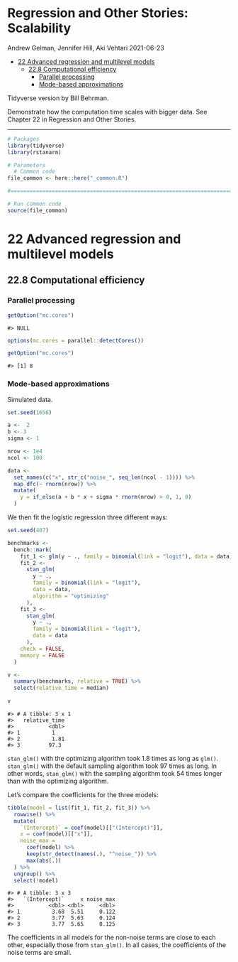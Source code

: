 Regression and Other Stories: Scalability
================
Andrew Gelman, Jennifer Hill, Aki Vehtari
2021-06-23

-   [22 Advanced regression and multilevel
    models](#22-advanced-regression-and-multilevel-models)
    -   [22.8 Computational efficiency](#228-computational-efficiency)
        -   [Parallel processing](#parallel-processing)
        -   [Mode-based approximations](#mode-based-approximations)

Tidyverse version by Bill Behrman.

Demonstrate how the computation time scales with bigger data. See
Chapter 22 in Regression and Other Stories.

------------------------------------------------------------------------

``` r
# Packages
library(tidyverse)
library(rstanarm)

# Parameters
  # Common code
file_common <- here::here("_common.R")

#===============================================================================

# Run common code
source(file_common)
```

# 22 Advanced regression and multilevel models

## 22.8 Computational efficiency

### Parallel processing

``` r
getOption("mc.cores")
```

    #> NULL

``` r
options(mc.cores = parallel::detectCores())

getOption("mc.cores")
```

    #> [1] 8

### Mode-based approximations

Simulated data.

``` r
set.seed(1656)

a <-  2
b <- 3
sigma <- 1

nrow <- 1e4
ncol <- 100

data <- 
  set_names(c("x", str_c("noise_", seq_len(ncol - 1)))) %>% 
  map_dfc(~ rnorm(nrow)) %>% 
  mutate(
    y = if_else(a + b * x + sigma * rnorm(nrow) > 0, 1, 0)
  )
```

We then fit the logistic regression three different ways:

``` r
set.seed(407)

benchmarks <- 
  bench::mark(
    fit_1 <- glm(y ~ ., family = binomial(link = "logit"), data = data),
    fit_2 <- 
      stan_glm(
        y ~ .,
        family = binomial(link = "logit"),
        data = data,
        algorithm = "optimizing"
      ),
    fit_3 <- 
      stan_glm(
        y ~ .,
        family = binomial(link = "logit"),
        data = data
      ),
    check = FALSE,
    memory = FALSE
  )
```

``` r
v <-
  summary(benchmarks, relative = TRUE) %>% 
  select(relative_time = median)
  
v
```

    #> # A tibble: 3 x 1
    #>   relative_time
    #>           <dbl>
    #> 1          1   
    #> 2          1.81
    #> 3         97.3

`stan_glm()` with the optimizing algorithm took 1.8 times as long as
`glm()`. `stan_glm()` with the default sampling algorithm took 97 times
as long. In other words, `stan_glm()` with the sampling algorithm took
54 times longer than with the optimizing algorithm.

Let’s compare the coefficients for the three models:

``` r
tibble(model = list(fit_1, fit_2, fit_3)) %>% 
  rowwise() %>% 
  mutate(
    `(Intercept)` = coef(model)[["(Intercept)"]],
    x = coef(model)[["x"]],
    noise_max = 
      coef(model) %>% 
      keep(str_detect(names(.), "^noise_")) %>% 
      max(abs(.))
  ) %>% 
  ungroup() %>% 
  select(!model)
```

    #> # A tibble: 3 x 3
    #>   `(Intercept)`     x noise_max
    #>           <dbl> <dbl>     <dbl>
    #> 1          3.68  5.51     0.122
    #> 2          3.77  5.63     0.124
    #> 3          3.77  5.65     0.125

The coefficients in all models for the non-noise terms are close to each
other, especially those from `stan_glm()`. In all cases, the
coefficients of the noise terms are small.
